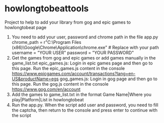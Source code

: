 # howlongtobeattools
Project to help to add your library from gog and epic games to howlongtobeat page

1. You need to add your user, password and chrome path in the file app.py
    chrome_path = r"C:\Program Files (x86)\Google\Chrome\Application\chrome.exe"  # Replace with your path
    username = "YOUR USER"
    password = "YOUR PASSWORD"
2. Get the games from gog and epic games or add games manually in the game_list.txt
    epic_games.js: Login in epic games page and then go to this page. Run the epic_games.js content in the console
https://www.epicgames.com/account/transactions?lang=en-US&productName=egs
    gog_games.js: Login in gog page and then go to this page. Run the gog.js content in the console
https://www.gog.com/en/account
3. Add the games to game_list.txt in the format
    Game Name|Where you play|Platform|List in howlongtobeat
4. Run the app.py. When the script add user and password, you need to fill the captcha, then return to the console and press enter to continue with the script